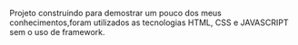 Projeto construindo para demostrar um pouco dos meus conhecimentos,foram utilizados as tecnologias HTML, CSS e JAVASCRIPT sem o uso de framework.